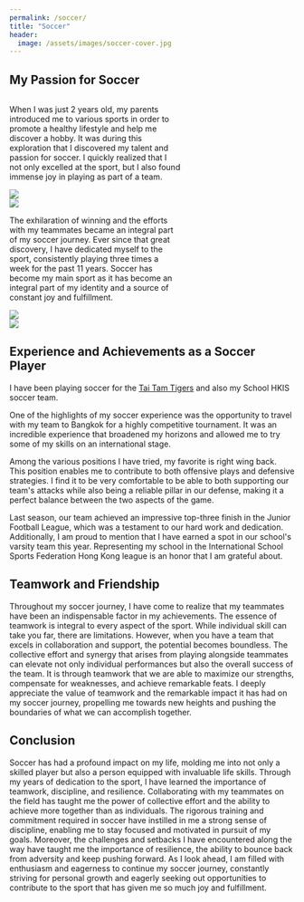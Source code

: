 ```yaml
---
permalink: /soccer/
title: "Soccer"
header:
  image: /assets/images/soccer-cover.jpg
---
```


## My Passion for Soccer

<div class="row">
  <div class="column" style="width: 60%;">
    <p>
    When I was just 2 years old, my parents introduced me to various sports in order to promote a healthy lifestyle and help me discover a hobby. It was during this exploration that I discovered my talent and passion for soccer. I quickly realized that I not only excelled at the sport, but I also found immense joy in playing as part of a team.
    </p>
  </div>
  <div class="column">
    <img src="{{ site.url }}{{ site.baseurl }}/assets/images/soccer003.jpg">
  </div>
</div>

<div class="row">
  <div class="column">
    <img src="{{ site.url }}{{ site.baseurl }}/assets/images/soccer004.jpg">
  </div>
  <div class="column" style="width: 60%;">
  <p>
  The exhilaration of winning and the  efforts with my teammates became an integral part of my soccer journey. Ever since that great discovery, I have dedicated myself to the sport, consistently playing three times a week for the past 11 years. Soccer has become my main sport as it has become an integral part of my identity and a source of constant joy and fulfillment.
  </p>
  </div>
</div>

<div class="row">
  <div class="column" style="width: 50%;">
    <img src="{{ site.url }}{{ site.baseurl }}/assets/images/soccer001.jpg">
  </div>
  <div class="column" style="width: 50%;">
    <img src="{{ site.url }}{{ site.baseurl }}/assets/images/soccer002.jpg">
  </div>
</div>

## Experience and Achievements as a Soccer Player

I have been playing soccer for the [Tai Tam Tigers](https://www.hkis.edu.hk/activities-arts-athletics/sports-academies/soccer-academy) and also my School HKIS soccer team.

One of the highlights of my soccer experience was the opportunity to travel with my team to Bangkok for a highly competitive tournament. It was an incredible experience that broadened my horizons and allowed me to try some of my skills on an international stage.

Among the various positions I have tried, my favorite is right wing back. This position enables me to contribute to both offensive plays and defensive strategies. I find it to be very comfortable to be able to both supporting our team's attacks while also being a reliable pillar in our defense, making it a perfect balance between the two aspects of the game.

Last season, our team achieved an impressive top-three finish in the Junior Football League, which was a testament to our hard work and dedication. Additionally, I am proud to mention that I have earned a spot in our school's varsity team this year. Representing my school in the International School Sports Federation Hong Kong league is an honor that I am grateful about.

## Teamwork and Friendship

Throughout my soccer journey, I have come to realize that my teammates have been an indispensable factor in my achievements. The essence of teamwork is integral to every aspect of the sport. While individual skill can take you far, there are limitations. However, when you have a team that excels in collaboration and support, the potential becomes boundless. The collective effort and synergy that arises from playing alongside teammates can elevate not only individual performances but also the overall success of the team. It is through teamwork that we are able to maximize our strengths, compensate for weaknesses, and achieve remarkable feats. I deeply appreciate the value of teamwork and the remarkable impact it has had on my soccer journey, propelling me towards new heights and pushing the boundaries of what we can accomplish together.

## Conclusion

Soccer has had a profound impact on my life, molding me into not only a skilled player but also a person equipped with invaluable life skills. Through my years of dedication to the sport, I have learned the importance of teamwork, discipline, and resilience. Collaborating with my teammates on the field has taught me the power of collective effort and the ability to achieve more together than as individuals. The rigorous training and commitment required in soccer have instilled in me a strong sense of discipline, enabling me to stay focused and motivated in pursuit of my goals. Moreover, the challenges and setbacks I have encountered along the way have taught me the importance of resilience, the ability to bounce back from adversity and keep pushing forward. As I look ahead, I am filled with enthusiasm and eagerness to continue my soccer journey, constantly striving for personal growth and eagerly seeking out opportunities to contribute to the sport that has given me so much joy and fulfillment.
